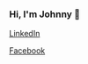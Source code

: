 ### Hi, I'm Johnny 👋

[LinkedIn](https://www.linkedin.com/in/johnnyfreire/)

[Facebook](https://www.facebook.com/JohnnyGrunger)

